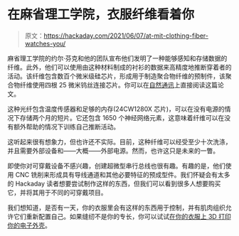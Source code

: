 # 在麻省理工学院，衣服纤维看着你

> 原文：<https://hackaday.com/2021/06/07/at-mit-clothing-fiber-watches-you/>

麻省理工学院的约尔·芬克和他的团队宣布他们发明了一种能够感知和存储数据的纤维。此外，他们可以使用由这种材料制成的衬衫的数据来高精度地推断穿着者的活动。该纤维包含数百个微米级硅芯片，形成用于制造聚合物纤维的预制件，该聚合物纤维使用四根 25 微米钨丝连接芯片。你可以在[自然通讯](https://www.nature.com/articles/s41467-021-23628-5)上直接阅读这篇论文。

这种光纤包含温度传感器和足够的内存(24CW1280X 芯片)，可以在没有电源的情况下存储两个月的短片。它还包含 1650 个神经网络元素，这意味着纤维可以在没有额外帮助的情况下训练自己推断活动。

这听起来很有想象力，但也许还不实际。目前，这种纤维可以经受至少十次洗涤，并且需要外部设备和——大概——外部电源。然而，也许这只是未来的一瞥。

即使你对可穿戴设备不感兴趣，创建超微型串行总线也很有趣。有趣的是，他们使用 CNC 铣削来形成具有导线通道和其他必要特征的预成型件。我们怀疑会有太多的 Hackaday 读者想要尝试制作这样的东西，但我们可以看到很多人想要购买它，并将其用于不同的可穿戴项目。

我们想知道，是否有一天，你的衣服里会有这样的东西用于控制，并有肌肉组织允许它们重新配置自己。如果缝纫不是你的专长，你可以试试[在你的衣服上 3D 打印你的电子外壳](https://hackaday.com/2018/01/06/3d-printing-wearables-with-a-net/)。